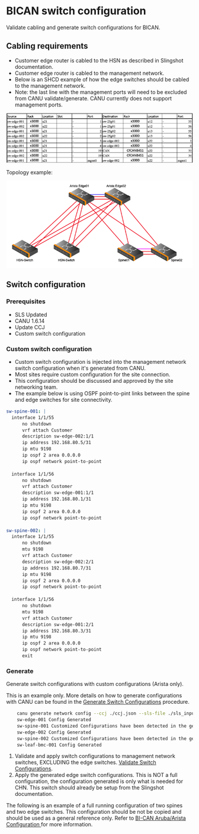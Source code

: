 # BICAN switch configuration

Validate cabling and generate switch configurations for BICAN.

## Cabling requirements

- Customer edge router is cabled to the HSN as described in Slingshot documentation.
- Customer edge router is cabled to the management network.
- Below is an SHCD example of how the edge switches should be cabled to the management network.
- Note: the last line with the management ports will need to be excluded from CANU validate/generate.  CANU currently does not support management ports.

![CHN](../../../img/network/edge_shcd.png "CHN Cabling")

Topology example:

![Topology](../../../img/network/bican_cable.png)

## Switch configuration

### Prerequisites

- SLS Updated
- CANU 1.6.14
- Update CCJ
- Custom switch configuration

### Custom switch configuration

- Custom switch configuration is injected into the management network switch configuration when it's generated from CANU.
- Most sites require custom configuration for the site connection.
- This configuration should be discussed and approved by the site networking team.
- The example below is using OSPF point-to-pint links between the spine and edge switches for site connectivity.

```yaml
sw-spine-001: |
  interface 1/1/55 
      no shutdown 
      vrf attach Customer
      description sw-edge-002:1/1
      ip address 192.168.80.5/31
      ip mtu 9198
      ip ospf 2 area 0.0.0.0
      ip ospf network point-to-point

  interface 1/1/56 
      no shutdown 
      vrf attach Customer
      description sw-edge-001:1/1
      ip address 192.168.80.1/31
      ip mtu 9198
      ip ospf 2 area 0.0.0.0
      ip ospf network point-to-point

sw-spine-002: |
  interface 1/1/55 
      no shutdown 
      mtu 9198
      vrf attach Customer
      description sw-edge-002:2/1
      ip address 192.168.80.7/31
      ip mtu 9198
      ip ospf 2 area 0.0.0.0
      ip ospf network point-to-point

  interface 1/1/56 
      no shutdown 
      mtu 9198
      vrf attach Customer
      description sw-edge-001:2/1
      ip address 192.168.80.3/31
      ip mtu 9198
      ip ospf 2 area 0.0.0.0
      ip ospf network point-to-point
      exit

```

### Generate

Generate switch configurations with custom configurations (Arista only).

This is an example only. More details on how to generate configurations with CANU can be found in the [Generate Switch Configurations](generate_switch_configs.md) procedure.

```bash
    canu generate network config --ccj ./ccj.json --sls-file ./sls_input_file.json --csm 1.3 --folder ./1.3 --custom-config ./custom_switch_config.yaml
    sw-edge-001 Config Generated
    sw-spine-001 Customized Configurations have been detected in the generated switch configurations
    sw-edge-002 Config Generated
    sw-spine-002 Customized Configurations have been detected in the generated switch configurations
    sw-leaf-bmc-001 Config Generated
```

1. Validate and apply switch configurations to management network switches, EXCLUDING the edge switches.  [Validate Switch Configurations](validate_switch_configs.md).
2. Apply the generated edge switch configurations. This is NOT a full configuration, the configuration generated is only what is needed for CHN. This switch should already be setup from the Slingshot documentation.

The following is an example of a full running configuration of two spines and two edge switches. This configuration should be not be copied and should be used as a general reference only. Refer to [BI-CAN Aruba/Arista Configuration
](../customer_accessible_networks/bi-can_arista_aruba_config.md) for more information.
